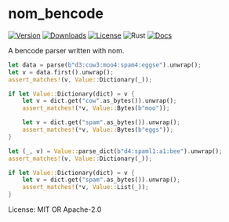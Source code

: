# nom_bencode

[![Version](https://img.shields.io/crates/v/nom_bencode)](https://crates.io/crates/nom_bencode)
[![Downloads](https://img.shields.io/crates/d/nom_bencode)](https://crates.io/crates/nom_bencode)
[![License](https://img.shields.io/crates/l/nom_bencode)](https://crates.io/crates/nom_bencode)
![Rust](https://github.com/edg-l/nom-bencode/workflows/Rust/badge.svg)
[![Docs](https://docs.rs/nom_bencode/badge.svg)](https://docs.rs/nom_bencode)

A bencode parser written with nom.
```rust
let data = parse(b"d3:cow3:moo4:spam4:eggse").unwrap();
let v = data.first().unwrap();
assert_matches!(v, Value::Dictionary(_));

if let Value::Dictionary(dict) = v {
    let v = dict.get("cow".as_bytes()).unwrap();
    assert_matches!(*v, Value::Bytes(b"moo"));

    let v = dict.get("spam".as_bytes()).unwrap();
    assert_matches!(*v, Value::Bytes(b"eggs"));
}

let (_, v) = Value::parse_dict(b"d4:spaml1:a1:bee").unwrap();
assert_matches!(v, Value::Dictionary(_));

if let Value::Dictionary(dict) = v {
    let v = dict.get("spam".as_bytes()).unwrap();
    assert_matches!(*v, Value::List(_));
}
```

License: MIT OR Apache-2.0
